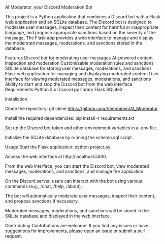 AI Moderator, your Discord Moderation Bot

This project is a Python application that combines a Discord bot with a Flask web application and an SQLite database. The Discord bot is designed to moderate user messages, inspect their content for harmful or inappropriate language, and propose appropriate sanctions based on the severity of the message. The Flask app provides a web interface to manage and display the moderated messages, moderations, and sanctions stored in the database.

Features
Discord bot for moderating user messages
AI-powered content inspection and moderation
Customizable moderation rules and sanctions
SQLite database for storing user messages, moderations, and sanctions
Flask web application for managing and displaying moderated content
User interface for viewing moderated messages, moderations, and sanctions
Ability to start and stop the Discord bot from the web interface
Requirements
Python 3.x
Discord.py library
Flask
SQLite3

Installation

Clone the repository:
git clone https://github.com/Vietnoirien/AI_Moderator


Install the required dependencies:
pip install -r requirements.txt



Set up the Discord bot token and other environment variables in a .env file.

Initialize the SQLite database by running the schema.sql script.

Usage
Start the Flask application:
python project.py



Access the web interface at http://localhost:5000.

From the web interface, you can start the Discord bot, view moderated messages, moderations, and sanctions, and manage the application.

On the Discord server, users can interact with the bot using various commands (e.g., /chat, /help, /about).

The bot will automatically moderate user messages, inspect their content, and propose sanctions if necessary.

Moderated messages, moderations, and sanctions will be stored in the SQLite database and displayed in the web interface.

Contributing
Contributions are welcome! If you find any issues or have suggestions for improvements, please open an issue or submit a pull request.
